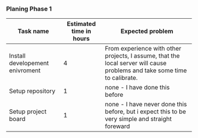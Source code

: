 ### Planing Phase 1

|Task name|Estimated time in hours| Expected problem|
|-----|--------------|----|
|Install developement enivroment|4| From experience with other projects, I assume, that the local server will cause problems and take some time to calibrate.|
|Setup repository|1      | none - I have done this before|
|Setup project board| 1| none - I have never done this before, but i expect this to be very simple and straight foreward|
